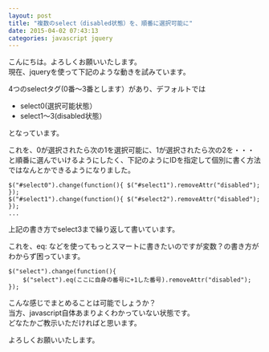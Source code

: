 ```yaml
---
layout: post
title: "複数のselect（disabled状態）を、順番に選択可能に"
date: 2015-04-02 07:43:13
categories: javascript jquery
---
```

<p>こんにちは。よろしくお願いいたします。<br>
現在、jqueryを使って下記のような動きを試みています。</p>

<p>4つのselectタグ(0番～3番とします）があり、デフォルトでは</p>

<ul>
<li>select0(選択可能状態）</li>
<li>select1～3(disabled状態）</li>
</ul>

<p>となっています。</p>

<p>これを、0が選択されたら次の1を選択可能に、1が選択されたら次の2を・・・と順番に選んでいけるようにしたく、下記のようにIDを指定して個別に書く方法ではなんとかできるようになりました。</p>

<pre><code>$("#select0").change(function(){ $("#select1").removeAttr("disabled"); });
$("#select1").change(function(){ $("#select2").removeAttr("disabled"); });
...
</code></pre>

<p>上記の書き方でselect3まで繰り返して書いています。</p>

<p>これを、eq: などを使ってもっとスマートに書きたいのですが変数？の書き方がわからず困っています。</p>

<pre><code>$("select").change(function(){
    $("select").eq(ここに自身の番号に+1した番号).removeAttr("disabled");
});
</code></pre>

<p>こんな感じでまとめることは可能でしょうか？<br>
当方、javascript自体あまりよくわかっていない状態です。<br>
どなたかご教示いただければと思います。</p>

<p>よろしくお願いいたします。</p>

